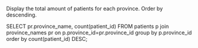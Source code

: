 Display the total amount of patients for each province. Order by descending.

SELECT pr.province_name, count(patient_id)
FROM patients p 
join province_names pr on p.province_id=pr.province_id
group by p.province_id
order by count(patient_id) DESC;
